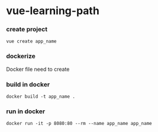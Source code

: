 # vue-learning-path

### create project

    vue create app_name
    
    
### dockerize
Docker file need to create


### build in docker

    
    docker build -t app_name .
    
    
### run in docker

    docker run -it -p 8080:80 --rm --name app_name app_name
